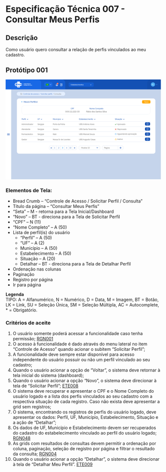 # Especificação Técnica 007 - Consultar Meus Perfis

## Descrição
Como usuário quero consultar a relação de perfis vinculados ao meu cadastro. 

## Protótipo 001
![alt text](../imagens/ete-007-prot-001.png)

### Elementos de Tela:
* Bread Crumb – “Controle de Acesso / Solicitar Perfil / Consulta” 
* Título da página – “Consultar Meus Perfis” 
* “Seta” – M - retorna para a Tela Inicial/Dashboard 
* “Novo” – BT - direciona para a Tela de Solicitar Perfil  
* “CPF” – N (11) 
* “Nome Completo” – A (50) 
* Lista de perfil(is) do usuário 
    * “Perfil” – A (50) 
    * “UF” – A (2) 
    * Município – A (50) 
    * Estabelecimento – A (50) 
    * Situação – A (20) 
    * Detalhar – BT - direciona para a Tela de Detalhar Perfil  
* Ordenação nas colunas 
* Paginação 
* Registro por página 
* Ir para página 

**Legenda**  
TIPO: A = Alfanumérico, N = Numérico, D = Data, M = Imagem, BT = Botão, LK = Link, SU = Seleção Única, SM = Seleção Múltipla, AC = Autocomplete, * = Obrigatório. 

### Critérios de aceite 
1. O usuário somente poderá acessar a funcionalidade caso tenha permissão; [RGN001](DocumentoDeRegrasv2.md#rgn001)
2. O acesso à funcionalidade é dado através do menu lateral no item “Controle de Acesso” quando acionar o subitem “Solicitar Perfil”; 
3. A funcionalidade deve sempre estar disponível para acesso independente do usuário possuir ou não um perfil vinculado ao seu cadastro; 
4. Quando o usuário acionar a opção de “Voltar”, o sistema deve retornar à tela inicial do sistema (dashboard); 
5. Quando o usuário acionar a opção “Novo”, o sistema deve direcionar à tela de “Solicitar Perfil”; [ETE008](ETE008.md)
6. O sistema deve recuperar e apresentar o CPF e o Nome Completo do usuário logado e a lista dos perfis vinculados ao seu cadastro com a respectiva situação de cada registro. Caso não exista deve apresentar a grid sem registros;  
7. O sistema, encontrando os registros de perfis do usuário logado, deve apresentar os dados: Perfil, UF, Município, Estabelecimento, Situação e a ação de “Detalhar”; 
8. Os dados de UF, Município e Estabelecimento devem ser recuperados do cadastro do estabelecimento vinculado ao perfil do usuário logado; [RGN048](DocumentoDeRegrasv2.md#rgn048)
9. As grids com resultados de consultas devem permitir a ordenação por coluna, paginação, seleção de registro por página e filtrar o resultado da consulta; [RGN004](DocumentoDeRegrasv2.md#rgn004)
10. Quando o usuário acionar a opção “Detalhar”, o sistema deve direcionar à tela de “Detalhar Meu Perfil”. [ETE009](ETE009.md)
